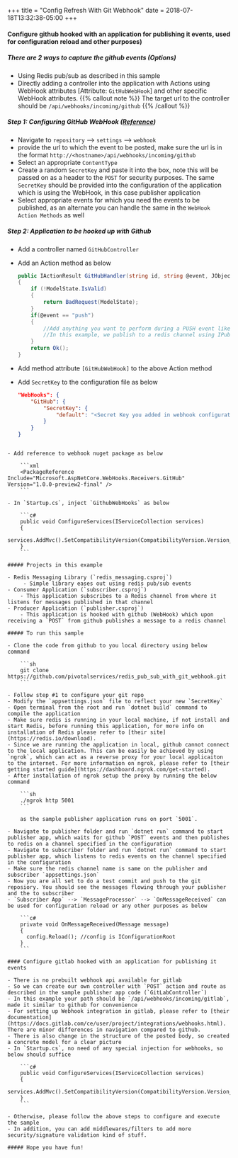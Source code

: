 +++
title = "Config Refresh With Git Webhook"
date = 2018-07-18T13:32:38-05:00
+++

#### Configure github hooked with an application for publishing it events, used for configuration reload and other purposes)

##### There are 2 ways to capture the github events (Options)

  - Using Redis pub/sub as described in this sample 
  - Directly adding a controller into the application with Actions using WebHook attributes [Attribute: `GitHubWebHook`] and other specific WebHook attributes. 
  {{% callout note %}}
  The target url to the controller should be `/api/webhooks/incoming/github`
  {{% /callout %}}

##### Step 1: Configuring GitHub WebHook ([Reference](https://developer.github.com/webhooks/creating/))
- Navigate to `repository` --> `settings` --> `webhook`
- provide the url to which the event to be posted, make sure the url is in the format `http://<hostname>/api/webhooks/incoming/github`
- Select an appropriate `ContentType`
- Create a random `SecretKey` and paste it into the box, note this will be passed on as a header to the `POST` for security purposes. The same `SecretKey` should be provided into the configuration of the application which is using the WebHook, in this case publisher application
- Select appropriate events for which you need the events to be published, as an alternate you can handle the same in the `WebHook Action Methods` as well

##### Step 2: Application to be hooked up with Github
- Add a controller named `GitHubController`
- Add an Action method as below
 
    ```c#
    public IActionResult GitHubHandler(string id, string @event, JObject data)
    {
        if (!ModelState.IsValid)
        {
            return BadRequest(ModelState);
        }
        if(@event == "push")
        {
            //Add anything you want to perform during a PUSH event like IConfigurationRoot.Reload(), if you want to reload the configurations (as mentioned on Option #1)
            //In this example, we publish to a redis channel using IPublisher (option #2)
        }
        return Ok();
    }
    ```

- Add method attribute `[GitHubWebHook]` to the above Action method
- Add `SecretKey` to the configuration file as below

    ```json
    "WebHooks": {
        "GitHub": {
            "SecretKey": {
                "default": "<Secret Key you added in webhook configuration of github repository>"
            }
        }
    }
```

- Add reference to webhook nuget package as below

    ```xml
    <PackageReference Include="Microsoft.AspNetCore.WebHooks.Receivers.GitHub" Version="1.0.0-preview2-final" />
    ```

- In `Startup.cs`, inject `GithubWebHooks` as below

    ```c#
    public void ConfigureServices(IServiceCollection services)
    {
        services.AddMvc().SetCompatibilityVersion(CompatibilityVersion.Version_2_1).AddGitHubWebHooks();
    }
    ```

##### Projects in this example

- Redis Messaging Library (`redis_messaging.csproj`) 
     - Simple library eases out using redis pub/sub events    
- Consumer Application (`subscriber.csproj`)
    - This application subscribes to a Redis channel from where it listens for messages published in that channel
- Producer Application (`publisher.csproj`)
    - This application is hooked with github (WebHook) which upon receiving a `POST` from github publishes a message to a redis channel

##### To run this sample

- Clone the code from github to you local directory using below command

    ```sh
    git clone https://github.com/pivotalservices/redis_pub_sub_with_git_webhook.git
    ```

- Follow step #1 to configure your git repo
- Modify the `appsettings.json` file to reflect your new `SecretKey`
- Open terminal from the root and run `dotnet build` command to compile the application
- Make sure redis is running in your local machine, if not install and start Redis, before running this application, for more info on installation of Redis please refer to [their site](https://redis.io/download).
- Since we are running the application in local, github cannot connect to the local application. This can be easily be achieved by using `ngrok`, which can act as a reverse proxy for your local applicaiton to the internet. For more information on ngrok, please refer to [their getting started guide](https://dashboard.ngrok.com/get-started).
- After installation of ngrok setup the proxy by running the below command

    ```sh
    ./ngrok http 5001
    ```

    as the sample publisher application runs on port `5001`.

- Navigate to publisher folder and run `dotnet run` command to start publisher app, which waits for github `POST` events and then publishes to redis on a channel specified in the configuration
- Navigate to subscriber folder and run `dotnet run` command to start publisher app, which listens to redis events on the channel specified in the configuration
- Make sure the redis channel name is same on the publisher and subscriber `appsettings.json`
- Now you are all set to do a test commit and push to the git reposiory. You should see the messages flowing through your publisher and the to subscriber
- `Subscriber App` --> `MessageProcessor` --> `OnMessageReceived` can be used for configuration reload or any other purposes as below

    ```c#
    private void OnMessageReceived(Message message)
    {
      config.Reload(); //config is IConfigurationRoot
    }
    ```

#### Configure gitlab hooked with an application for publishing it events

- There is no prebuilt webhook api available for gitlab
- So we can create our own controller with `POST` action and route as described in the sample publisher app code (`GitLabController`)
- In this example your path should be `/api/webhooks/incoming/gitlab`, made it similar to github for convenience
- For setting up Webhook integration in gitlab, please refer to [their documentation](https://docs.gitlab.com/ce/user/project/integrations/webhooks.html). There are minor differences in navigation compared to github.
- There is also change in the structure of the posted body, so created a concrete model for a clear picture
- In `Startup.cs`, no need of any special injection for webhooks, so below should suffice

    ```c#
    public void ConfigureServices(IServiceCollection services)
    {
        services.AddMvc().SetCompatibilityVersion(CompatibilityVersion.Version_2_1);
    }
    ```

- Otherwise, please follow the above steps to configure and execute the sample
- In addition, you can add middlewares/filters to add more security/signature validation kind of stuff.

##### Hope you have fun!
